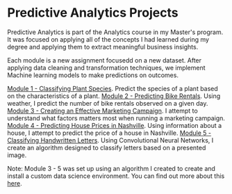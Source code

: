 # Predictive Analytics Projects
Predictive Analytics is part of the Analytics course in my Master's program. It was focused on applying all of the concepts I had learned during my degree and applying them to extract meaningful business insights.

Each module is a new assignment focusedd on a new dataset. After applying data cleaning and transformation techniques, we implement Machine learning models to make predictions on outcomes. 

[Module 1 - Classifying Plant Species](https://github.com/TimPerera/PredictiveAnalyticsProjects/tree/main/mod1/solution.py). Predict the species of a plant based on the characteristics of a plant. 
[Module 2 - Predicting Bike Rentals](https://github.com/TimPerera/PredictiveAnalyticsProjects/tree/main/mod2/solution.ipynb). Using weather, I predict the number of bike rentals observed on a given day. 
[Module 3 - Creating an Effective Marketing Campaign](https://github.com/TimPerera/PredictiveAnalyticsProjects/blob/main/mod3/solution.ipynb). I attempt to understand what factors matters most when running a marketing campaign.
[Module 4 - Predicting House Prices in Nashville](https://github.com/TimPerera/PredictiveAnalyticsProjects/blob/main/mod4/solution.ipynb). Using information about a house, I attempt to predict the price of a house in Nashville. 
[Module 5 - Classifying Handwritten Letters](https://github.com/TimPerera/PredictiveAnalyticsProjects/blob/main/mod5/solution.ipynb). Using Convolutional Neural Networks, I create an algorithm designed to classify letters based on a presented image. 

Note: Module 3 - 5 was set up using an algorithm I created to create and install a custom data science environment. You can find out more about this [here](https://github.com/TimPerera/ds_automater). 


